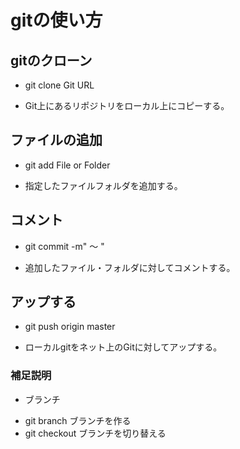 # gitの使い方

## gitのクローン
* git clone Git URL
 - Git上にあるリポジトリをローカル上にコピーする。

## ファイルの追加
* git add File or Folder
 - 指定したファイルフォルダを追加する。

## コメント
* git commit -m" ～ "
 - 追加したファイル・フォルダに対してコメントする。

## アップする
* git push origin master
 - ローカルgitをネット上のGitに対してアップする。

### 補足説明
* ブランチ
 - git branch ブランチを作る
 - git checkout ブランチを切り替える
